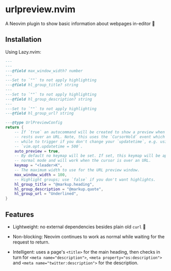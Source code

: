 # urlpreview.nvim

A Neovim plugin to show basic information about webpages in-editor 💫



## Installation

Using Lazy.nvim:

``` lua
---
---
---@field max_window_width? number
---
---Set to `""` to not apply highlighting
---@field hl_group_title? string
---
---Set to `""` to not apply highlighting
---@field hl_group_description? string
---
---Set to `""` to not apply highlighting
---@field hl_group_url? string

---@type UrlPreviewConfig
return {
    -- If `true` an autocommand will be created to show a preview when the cursor
    -- rests over an URL. Note, this uses the `CursorHold` event which can take a
    -- while to trigger if you don't change your `updatetime`, e.g. using
    -- `vim.opt.updatetime = 500`.
    auto_preview = true,
    -- By default no keymap will be set. If set, this keymap will be applied in
    -- normal mode and will work when the cursor is over an URL.
    keymap = "<leader>K",
    -- The maximum width to use for the URL preview window.
    max_window_width = 100,
    -- Highlight groups; use `false` if you don't want highlights.
    hl_group_title = "@markup.heading",
    hl_group_description = "@markup.quote",
    hl_group_url = "Underlined",
}
```

## Features

*   Lightweight: no external dependencies besides plain old `curl` 💨

*   Non-blocking: Neovim continues to work as normal while waiting for the
    request to return.

*   Intelligent: uses a page's `<title>` for the main heading, then checks in
    turn for `<meta name="description">`, `<meta property="os:description">` and
    `<meta name="twitter:description">` for the description.

